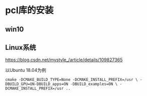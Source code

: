 # pcl库的安装

## win10

## Linux系统

https://blog.csdn.net/mystyle_/article/details/109827365

以Ubuntu 18.04为例

```
cmake -DCMAKE_BUILD_TYPE=None -DCMAKE_INSTALL_PREFIX=/usr \ -DBUILD_GPU=ON-DBUILD_apps=ON -DBUILD_examples=ON \ -DCMAKE_INSTALL_PREFIX=/usr ..
```